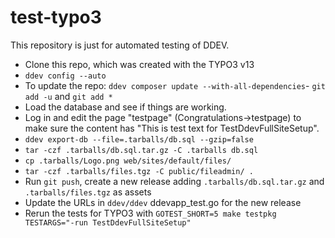 # test-typo3

This repository is just for automated testing of DDEV.

- Clone this repo, which was created with the TYPO3 v13
- `ddev config --auto`
- To update the repo: `ddev composer update --with-all-dependencies`- `git add -u` and `git add *`
- Load the database and see if things are working.
- Log in and edit the page "testpage" (Congratulations->testpage) to make sure the content has "This is test text for TestDdevFullSiteSetup".
- `ddev export-db --file=.tarballs/db.sql --gzip=false`
- `tar -czf .tarballs/db.sql.tar.gz -C .tarballs db.sql`
- `cp .tarballs/Logo.png web/sites/default/files/`
- `tar -czf .tarballs/files.tgz -C public/fileadmin/ .`
- Run `git push`, create a new release adding `.tarballs/db.sql.tar.gz` and `.tarballs/files.tgz` as assets
- Update the URLs in `ddev/ddev` ddevapp_test.go for the new release
- Rerun the tests for TYPO3 with `GOTEST_SHORT=5 make testpkg TESTARGS="-run TestDdevFullSiteSetup"`

